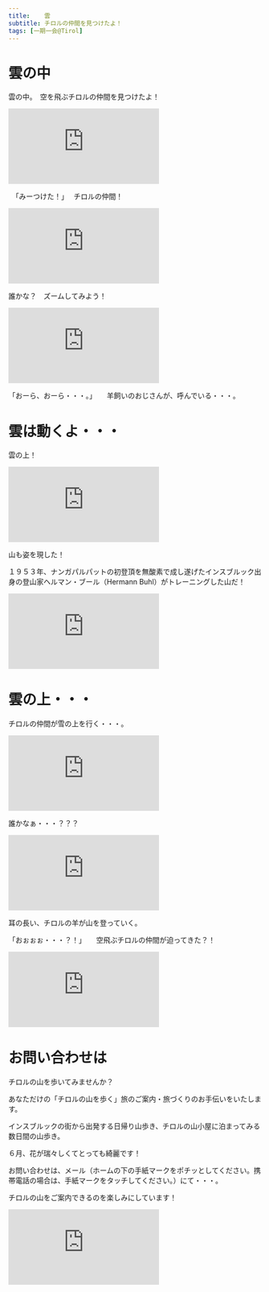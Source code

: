 ```yaml
---
title:    雲
subtitle: チロルの仲間を見つけたよ！
tags: [一期一会@Tirol]
---
```


# 雲の中

雲の中。　空を飛ぶチロルの仲間を見つけたよ！

![20240604-Hafelekarspitze](https://piwigo.schickl.de/i.php?/upload/2024/06/07/20240607065714-8213f169-me.jpg)

　「みーつけた！」　 チロルの仲間！

![20240604-scharfe-in-wolken](https://piwigo.schickl.de/i.php?/upload/2024/06/07/20240607070046-367f8276-me.jpg)

誰かな？　ズームしてみよう！

![20240604-schafe](https://piwigo.schickl.de/i.php?/upload/2024/06/07/20240607070700-00610002-me.jpg)

「おーら、おーら・・・。」　　羊飼いのおじさんが、呼んでいる・・・。

# 雲は動くよ・・・

雲の上！

![20240604-über-wolken](https://piwigo.schickl.de/i.php?/upload/2024/06/07/20240607070932-44cb9886-me.jpg)

山も姿を現した！ 

１９５３年、ナンガパルパットの初登頂を無酸素で成し遂げたインスブルック出身の登山家ヘルマン・ブール（Hermann Buhl）がトレーニングした山だ！

![20240604-berge](https://piwigo.schickl.de/i.php?/upload/2024/06/07/20240607071426-5a1b89b9-me.jpg)

# 雲の上・・・

チロルの仲間が雪の上を行く・・・。

![20240604-scharf1](https://piwigo.schickl.de/i.php?/upload/2024/06/07/20240607071945-2a50da40-me.jpg)

誰かなぁ・・・？？？

![20240604-scharf2](https://piwigo.schickl.de/i.php?/upload/2024/06/07/20240607071821-66555963-me.jpg)

耳の長い、チロルの羊が山を登っていく。

「おぉぉぉ・・・？！」　　空飛ぶチロルの仲間が迫ってきた？！

![20240604-vogel](https://piwigo.schickl.de/i.php?/upload/2024/06/07/20240607072532-2747ad63-me.jpg)

# お問い合わせは

チロルの山を歩いてみませんか？

あなただけの「チロルの山を歩く」旅のご案内・旅づくりのお手伝いをいたします。

インスブルックの街から出発する日帰り山歩き、チロルの山小屋に泊まってみる数日間の山歩き。

６月、花が瑞々しくてとっても綺麗です！

お問い合わせは、メール（ホームの下の手紙マークをポチッとしてください。携帯電話の場合は、手紙マークをタッチしてください。）にて・・・。

チロルの山をご案内できるのを楽しみにしています！

![20240604-blumen](https://piwigo.schickl.de/i.php?/upload/2024/06/07/20240607071643-5fd453b6-me.jpg)

